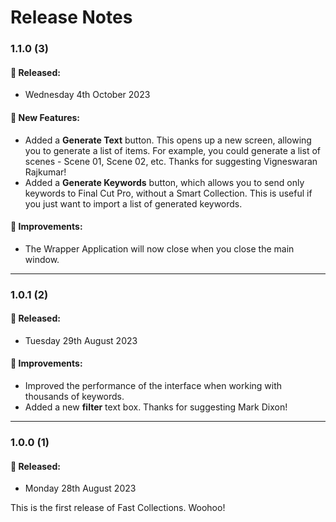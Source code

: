 # Release Notes

### 1.1.0 (3)

#### 🎉 Released:
- Wednesday 4th October 2023

#### 🎉 New Features:

- Added a **Generate Text** button. This opens up a new screen, allowing you to generate a list of items. For example, you could generate a list of scenes - Scene 01, Scene 02, etc. Thanks for suggesting Vigneswaran Rajkumar!
- Added a **Generate Keywords** button, which allows you to send only keywords to Final Cut Pro, without a Smart Collection. This is useful if you just want to import a list of generated keywords.

#### 🔨 Improvements:

- The Wrapper Application will now close when you close the main window.

---

### 1.0.1 (2)

#### 🎉 Released:
- Tuesday 29th August 2023

#### 🔨 Improvements:

- Improved the performance of the interface when working with thousands of keywords.
- Added a new **filter** text box. Thanks for suggesting Mark Dixon!

---

### 1.0.0 (1)

#### 🎉 Released:
- Monday 28th August 2023

This is the first release of Fast Collections. Woohoo!